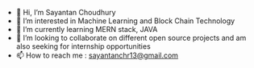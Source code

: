 - 👋 Hi, I’m Sayantan Choudhury
- 👀 I’m interested in Machine Learning and Block Chain Technology
- 🌱 I’m currently learning MERN stack, JAVA
- 💞️ I’m looking to collaborate on different open source projects and am also seeking for internship opportunities
- 📫 How to reach me : sayantanchr13@gmail.com
<!---
Sch476/Sch476 is a ✨ special ✨ repository because its `README.md` (this file) appears on your GitHub profile.
You can click the Preview link to take a look at your changes.
--->
